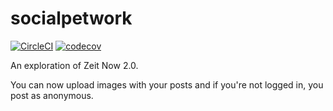 # socialpetwork

[![CircleCI](https://circleci.com/gh/codeallthethingz/socialpetwork.io/tree/master.svg?style=svg)](https://circleci.com/gh/codeallthethingz/socialpetwork.io/tree/master)
[![codecov](https://codecov.io/gh/codeallthethingz/socialpetwork.io/branch/master/graph/badge.svg)](https://codecov.io/gh/codeallthethingz/socialpetwork.io)

An exploration of Zeit Now 2.0.

You can now upload images with your posts and if you're not logged in, you post as anonymous.
